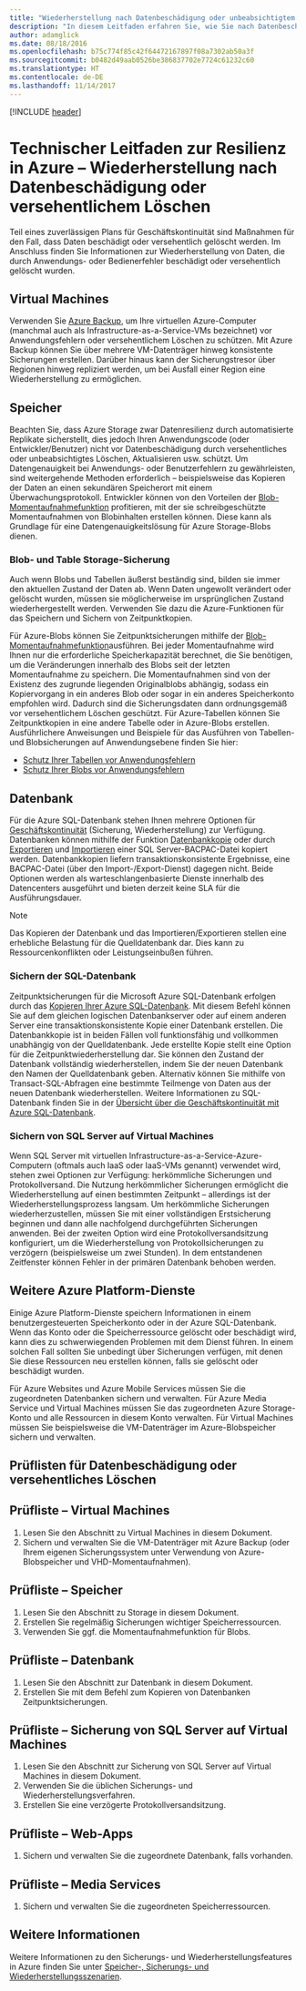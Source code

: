 ```yaml
---
title: "Wiederherstellung nach Datenbeschädigung oder unbeabsichtigtem Löschen"
description: "In diesem Leitfaden erfahren Sie, wie Sie nach Datenbeschädigung oder versehentlichem Löschen eine Wiederherstellung ausführen, ausfallsichere, hochverfügbare und fehlertolerante Anwendungen erstellen und die Notfallwiederherstellung planen"
author: adamglick
ms.date: 08/18/2016
ms.openlocfilehash: b75c774f85c42f64472167897f08a7302ab50a3f
ms.sourcegitcommit: b0482d49aab0526be386837702e7724c61232c60
ms.translationtype: HT
ms.contentlocale: de-DE
ms.lasthandoff: 11/14/2017
---
```

[!INCLUDE [header](../_includes/header.md)]
# <a name="azure-resiliency-technical-guidance-recovery-from-data-corruption-or-accidental-deletion"></a>Technischer Leitfaden zur Resilienz in Azure – Wiederherstellung nach Datenbeschädigung oder versehentlichem Löschen
Teil eines zuverlässigen Plans für Geschäftskontinuität sind Maßnahmen für den Fall, dass Daten beschädigt oder versehentlich gelöscht werden. Im Anschluss finden Sie Informationen zur Wiederherstellung von Daten, die durch Anwendungs- oder Bedienerfehler beschädigt oder versehentlich gelöscht wurden.

## <a name="virtual-machines"></a>Virtual Machines
Verwenden Sie [Azure Backup](https://azure.microsoft.com/services/backup/), um Ihre virtuellen Azure-Computer (manchmal auch als Infrastructure-as-a-Service-VMs bezeichnet) vor Anwendungsfehlern oder versehentlichem Löschen zu schützen. Mit Azure Backup können Sie über mehrere VM-Datenträger hinweg konsistente Sicherungen erstellen. Darüber hinaus kann der Sicherungstresor über Regionen hinweg repliziert werden, um bei Ausfall einer Region eine Wiederherstellung zu ermöglichen.

## <a name="storage"></a>Speicher
Beachten Sie, dass Azure Storage zwar Datenresilienz durch automatisierte Replikate sicherstellt, dies jedoch Ihren Anwendungscode (oder Entwickler/Benutzer) nicht vor Datenbeschädigung durch versehentliches oder unbeabsichtigtes Löschen, Aktualisieren usw. schützt. Um Datengenauigkeit bei Anwendungs- oder Benutzerfehlern zu gewährleisten, sind weitergehende Methoden erforderlich – beispielsweise das Kopieren der Daten an einen sekundären Speicherort mit einem Überwachungsprotokoll. Entwickler können von den Vorteilen der [Blob-Momentaufnahmefunktion](https://msdn.microsoft.com/library/azure/ee691971.aspx) profitieren, mit der sie schreibgeschützte Momentaufnahmen von Blobinhalten erstellen können. Diese kann als Grundlage für eine Datengenauigkeitslösung für Azure Storage-Blobs dienen. 

### <a name="blob-and-table-storage-backup"></a>Blob- und Table Storage-Sicherung
Auch wenn Blobs und Tabellen äußerst beständig sind, bilden sie immer den aktuellen Zustand der Daten ab. Wenn Daten ungewollt verändert oder gelöscht wurden, müssen sie möglicherweise im ursprünglichen Zustand wiederhergestellt werden. Verwenden Sie dazu die Azure-Funktionen für das Speichern und Sichern von Zeitpunktkopien.

Für Azure-Blobs können Sie Zeitpunktsicherungen mithilfe der [Blob-Momentaufnahmefunktion](https://msdn.microsoft.com/library/ee691971.aspx)ausführen. Bei jeder Momentaufnahme wird Ihnen nur die erforderliche Speicherkapazität berechnet, die Sie benötigen, um die Veränderungen innerhalb des Blobs seit der letzten Momentaufnahme zu speichern. Die Momentaufnahmen sind von der Existenz des zugrunde liegenden Originalblobs abhängig, sodass ein Kopiervorgang in ein anderes Blob oder sogar in ein anderes Speicherkonto empfohlen wird. Dadurch sind die Sicherungsdaten dann ordnungsgemäß vor versehentlichem Löschen geschützt. Für Azure-Tabellen können Sie Zeitpunktkopien in eine andere Tabelle oder in Azure-Blobs erstellen. Ausführlichere Anweisungen und Beispiele für das Ausführen von Tabellen- und Blobsicherungen auf Anwendungsebene finden Sie hier:

* [Schutz Ihrer Tabellen vor Anwendungsfehlern](https://blogs.msdn.microsoft.com/windowsazurestorage/2010/05/03/protecting-your-tables-against-application-errors/)
* [Schutz Ihrer Blobs vor Anwendungsfehlern](https://blogs.msdn.microsoft.com/windowsazurestorage/2010/04/29/protecting-your-blobs-against-application-errors/)

## <a name="database"></a>Datenbank
Für die Azure SQL-Datenbank stehen Ihnen mehrere Optionen für [Geschäftskontinuität](/azure/sql-database/sql-database-business-continuity/) (Sicherung, Wiederherstellung) zur Verfügung. Datenbanken können mithilfe der Funktion [Datenbankkopie](/azure/sql-database/sql-database-copy/) oder durch [Exportieren](/azure/sql-database/sql-database-export/) und [Importieren](https://msdn.microsoft.com/library/hh710052.aspx) einer SQL Server-BACPAC-Datei kopiert werden. Datenbankkopien liefern transaktionskonsistente Ergebnisse, eine BACPAC-Datei (über den Import-/Export-Dienst) dagegen nicht. Beide Optionen werden als warteschlangenbasierte Dienste innerhalb des Datencenters ausgeführt und bieten derzeit keine SLA für die Ausführungsdauer.

> [!NOTE]
> Das Kopieren der Datenbank und das Importieren/Exportieren stellen eine erhebliche Belastung für die Quelldatenbank dar. Dies kann zu Ressourcenkonflikten oder Leistungseinbußen führen.
> 
> 

### <a name="sql-database-backup"></a>Sichern der SQL-Datenbank
Zeitpunktsicherungen für die Microsoft Azure SQL-Datenbank erfolgen durch das [Kopieren Ihrer Azure SQL-Datenbank](/azure/sql-database/sql-database-copy/). Mit diesem Befehl können Sie auf dem gleichen logischen Datenbankserver oder auf einem anderen Server eine transaktionskonsistente Kopie einer Datenbank erstellen. Die Datenbankkopie ist in beiden Fällen voll funktionsfähig und vollkommen unabhängig von der Quelldatenbank. Jede erstellte Kopie stellt eine Option für die Zeitpunktwiederherstellung dar. Sie können den Zustand der Datenbank vollständig wiederherstellen, indem Sie der neuen Datenbank den Namen der Quelldatenbank geben. Alternativ können Sie mithilfe von Transact-SQL-Abfragen eine bestimmte Teilmenge von Daten aus der neuen Datenbank wiederherstellen. Weitere Informationen zu SQL-Datenbank finden Sie in der [Übersicht über die Geschäftskontinuität mit Azure SQL-Datenbank](/azure/sql-database/sql-database-business-continuity/).

### <a name="sql-server-on-virtual-machines-backup"></a>Sichern von SQL Server auf Virtual Machines
Wenn SQL Server mit virtuellen Infrastructure-as-a-Service-Azure-Computern (oftmals auch IaaS oder IaaS-VMs genannt) verwendet wird, stehen zwei Optionen zur Verfügung: herkömmliche Sicherungen und Protokollversand. Die Nutzung herkömmlicher Sicherungen ermöglicht die Wiederherstellung auf einen bestimmten Zeitpunkt – allerdings ist der Wiederherstellungsprozess langsam. Um herkömmliche Sicherungen wiederherzustellen, müssen Sie mit einer vollständigen Erstsicherung beginnen und dann alle nachfolgend durchgeführten Sicherungen anwenden. Bei der zweiten Option wird eine Protokollversandsitzung konfiguriert, um die Wiederherstellung von Protokollsicherungen zu verzögern (beispielsweise um zwei Stunden). In dem entstandenen Zeitfenster können Fehler in der primären Datenbank behoben werden.

## <a name="other-azure-platform-services"></a>Weitere Azure Platform-Dienste
Einige Azure Platform-Dienste speichern Informationen in einem benutzergesteuerten Speicherkonto oder in der Azure SQL-Datenbank. Wenn das Konto oder die Speicherressource gelöscht oder beschädigt wird, kann dies zu schwerwiegenden Problemen mit dem Dienst führen. In einem solchen Fall sollten Sie unbedingt über Sicherungen verfügen, mit denen Sie diese Ressourcen neu erstellen können, falls sie gelöscht oder beschädigt wurden.

Für Azure Websites und Azure Mobile Services müssen Sie die zugeordneten Datenbanken sichern und verwalten. Für Azure Media Service und Virtual Machines müssen Sie das zugeordneten Azure Storage-Konto und alle Ressourcen in diesem Konto verwalten. Für Virtual Machines müssen Sie beispielsweise die VM-Datenträger im Azure-Blobspeicher sichern und verwalten.

## <a name="checklists-for-data-corruption-or-accidental-deletion"></a>Prüflisten für Datenbeschädigung oder versehentliches Löschen
## <a name="virtual-machines-checklist"></a>Prüfliste – Virtual Machines
1. Lesen Sie den Abschnitt zu Virtual Machines in diesem Dokument.
2. Sichern und verwalten Sie die VM-Datenträger mit Azure Backup (oder Ihrem eigenen Sicherungssystem unter Verwendung von Azure-Blobspeicher und VHD-Momentaufnahmen).

## <a name="storage-checklist"></a>Prüfliste – Speicher
1. Lesen Sie den Abschnitt zu Storage in diesem Dokument.
2. Erstellen Sie regelmäßig Sicherungen wichtiger Speicherressourcen.
3. Verwenden Sie ggf. die Momentaufnahmefunktion für Blobs.

## <a name="database-checklist"></a>Prüfliste – Datenbank
1. Lesen Sie den Abschnitt zur Datenbank in diesem Dokument.
2. Erstellen Sie mit dem Befehl zum Kopieren von Datenbanken Zeitpunktsicherungen.

## <a name="sql-server-on-virtual-machines-backup-checklist"></a>Prüfliste – Sicherung von SQL Server auf Virtual Machines
1. Lesen Sie den Abschnitt zur Sicherung von SQL Server auf Virtual Machines in diesem Dokument.
2. Verwenden Sie die üblichen Sicherungs- und Wiederherstellungsverfahren.
3. Erstellen Sie eine verzögerte Protokollversandsitzung.

## <a name="web-apps-checklist"></a>Prüfliste – Web-Apps
1. Sichern und verwalten Sie die zugeordnete Datenbank, falls vorhanden.

## <a name="media-services-checklist"></a>Prüfliste – Media Services
1. Sichern und verwalten Sie die zugeordneten Speicherressourcen.

## <a name="more-information"></a>Weitere Informationen
Weitere Informationen zu den Sicherungs- und Wiederherstellungsfeatures in Azure finden Sie unter [Speicher-, Sicherungs- und Wiederherstellungsszenarien](https://azure.microsoft.com/documentation/scenarios/storage-backup-recovery/).


